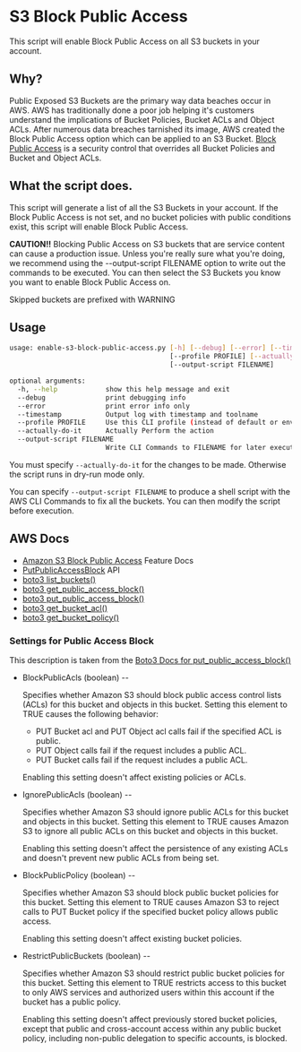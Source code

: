 # S3 Block Public Access

This script will enable Block Public Access on all S3 buckets in your account.

## Why?

Public Exposed S3 Buckets are the primary way data beaches occur in AWS. AWS has traditionally done a poor job helping it's customers understand the implications of Bucket Policies, Bucket ACLs and Object ACLs. After numerous data breaches tarnished its image, AWS created the Block Public Access option which can be applied to an S3 Bucket. [Block Public Access](https://aws.amazon.com/s3/features/block-public-access/) is a security control that overrides all Bucket Policies and Bucket and Object ACLs.


## What the script does.

This script will generate a list of all the S3 Buckets in your account. If the Block Public Access is not set, and no bucket policies with public conditions exist, this script will enable Block Public Access.

**CAUTION!!** Blocking Public Access on S3 buckets that are service content can cause a production issue. Unless you're really sure what you're doing, we recommend using the --output-script FILENAME option to write out the commands to be executed. You can then select the S3 Buckets you know you want to enable Block Public Access on.

Skipped buckets are prefixed with WARNING


## Usage

```bash
usage: enable-s3-block-public-access.py [-h] [--debug] [--error] [--timestamp]
                                        [--profile PROFILE] [--actually-do-it]
                                        [--output-script FILENAME]

optional arguments:
  -h, --help            show this help message and exit
  --debug               print debugging info
  --error               print error info only
  --timestamp           Output log with timestamp and toolname
  --profile PROFILE     Use this CLI profile (instead of default or env credentials)
  --actually-do-it      Actually Perform the action
  --output-script FILENAME
                        Write CLI Commands to FILENAME for later execution
```

You must specify `--actually-do-it` for the changes to be made. Otherwise the script runs in dry-run mode only.

You can specify `--output-script FILENAME` to produce a shell script with the AWS CLI Commands to fix all the buckets. You can then modify the script before execution.


## AWS Docs

* [Amazon S3 Block Public Access](https://aws.amazon.com/s3/features/block-public-access/) Feature Docs
* [PutPublicAccessBlock](https://docs.aws.amazon.com/goto/WebAPI/s3-2006-03-01/PutPublicAccessBlock) API
* [boto3 list_buckets()](https://boto3.amazonaws.com/v1/documentation/api/latest/reference/services/s3.html#S3.Client.list_buckets)
* [boto3 get_public_access_block()](https://boto3.amazonaws.com/v1/documentation/api/latest/reference/services/s3.html#S3.Client.get_public_access_block)
* [boto3 put_public_access_block()](https://boto3.amazonaws.com/v1/documentation/api/latest/reference/services/s3.html#S3.Client.put_public_access_block)
* [boto3 get_bucket_acl()](https://boto3.amazonaws.com/v1/documentation/api/latest/reference/services/s3.html#S3.Client.get_bucket_acl)
* [boto3 get_bucket_policy()](https://boto3.amazonaws.com/v1/documentation/api/latest/reference/services/s3.html#S3.Client.get_bucket_policy)

### Settings for Public Access Block
This description is taken from the [Boto3 Docs for put_public_access_block()](https://boto3.amazonaws.com/v1/documentation/api/latest/reference/services/s3.html#S3.Client.put_public_access_block)

* BlockPublicAcls (boolean) --

  Specifies whether Amazon S3 should block public access control lists (ACLs) for this bucket and objects in this bucket. Setting this element to TRUE causes the following behavior:

  * PUT Bucket acl and PUT Object acl calls fail if the specified ACL is public.
  * PUT Object calls fail if the request includes a public ACL.
  * PUT Bucket calls fail if the request includes a public ACL.

  Enabling this setting doesn't affect existing policies or ACLs.

* IgnorePublicAcls (boolean) --

  Specifies whether Amazon S3 should ignore public ACLs for this bucket and objects in this bucket. Setting this element to TRUE causes Amazon S3 to ignore all public ACLs on this bucket and objects in this bucket.

  Enabling this setting doesn't affect the persistence of any existing ACLs and doesn't prevent new public ACLs from being set.

* BlockPublicPolicy (boolean) --

  Specifies whether Amazon S3 should block public bucket policies for this bucket. Setting this element to TRUE causes Amazon S3 to reject calls to PUT Bucket policy if the specified bucket policy allows public access.

  Enabling this setting doesn't affect existing bucket policies.

* RestrictPublicBuckets (boolean) --

  Specifies whether Amazon S3 should restrict public bucket policies for this bucket. Setting this element to TRUE restricts access to this bucket to only AWS services and authorized users within this account if the bucket has a public policy.

  Enabling this setting doesn't affect previously stored bucket policies, except that public and cross-account access within any public bucket policy, including non-public delegation to specific accounts, is blocked.

